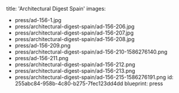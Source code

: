title: 'Architectural Digest Spain'
images:
  - press/ad-156-1.jpg
  - press/architectural-digest-spain/ad-156-206.jpg
  - press/architectural-digest-spain/ad-156-207.jpg
  - press/architectural-digest-spain/ad-156-208.jpg
  - press/ad-156-209.png
  - press/architectural-digest-spain/ad-156-210-1586276140.png
  - press/ad-156-211.png
  - press/architectural-digest-spain/ad-156-212.png
  - press/architectural-digest-spain/ad-156-213.png
  - press/architectural-digest-spain/ad-156-215-1586276191.png
id: 255abc84-958b-4c80-b275-7fec123dd4dd
blueprint: press
